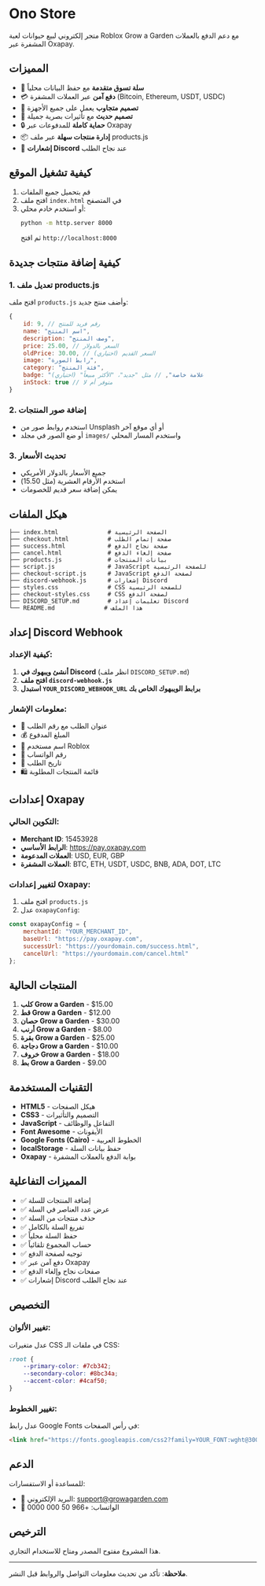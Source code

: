 # Ono Store

متجر إلكتروني لبيع حيوانات لعبة Roblox Grow a Garden مع دعم الدفع بالعملات المشفرة عبر Oxapay.

## المميزات

- 🛒 **سلة تسوق متقدمة** مع حفظ البيانات محلياً
- 💳 **دفع آمن** عبر العملات المشفرة (Bitcoin, Ethereum, USDT, USDC)
- 📱 **تصميم متجاوب** يعمل على جميع الأجهزة
- 🎨 **تصميم حديث** مع تأثيرات بصرية جميلة
- 🔒 **حماية كاملة** للمدفوعات عبر Oxapay
- 📦 **إدارة منتجات سهلة** عبر ملف products.js
- 🔔 **إشعارات Discord** عند نجاح الطلب

## كيفية تشغيل الموقع

1. قم بتحميل جميع الملفات
2. افتح ملف `index.html` في المتصفح
3. أو استخدم خادم محلي:
   ```bash
   python -m http.server 8000
   ```
   ثم افتح `http://localhost:8000`

## كيفية إضافة منتجات جديدة

### 1. تعديل ملف products.js

افتح ملف `products.js` وأضف منتج جديد:

```javascript
{
    id: 9, // رقم فريد للمنتج
    name: "اسم المنتج",
    description: "وصف المنتج",
    price: 25.00, // السعر بالدولار
    oldPrice: 30.00, // السعر القديم (اختياري)
    image: "رابط الصورة",
    category: "فئة المنتج",
    badge: "علامة خاصة", // مثل "جديد"، "الأكثر مبيعاً" (اختياري)
    inStock: true // متوفر أم لا
}
```

### 2. إضافة صور المنتجات

- استخدم روابط صور من Unsplash أو أي موقع آخر
- أو ضع الصور في مجلد `images/` واستخدم المسار المحلي

### 3. تحديث الأسعار

- جميع الأسعار بالدولار الأمريكي
- استخدم الأرقام العشرية (مثل 15.50)
- يمكن إضافة سعر قديم للخصومات

## هيكل الملفات

```
├── index.html              # الصفحة الرئيسية
├── checkout.html           # صفحة إتمام الطلب
├── success.html            # صفحة نجاح الدفع
├── cancel.html             # صفحة إلغاء الدفع
├── products.js             # بيانات المنتجات
├── script.js               # JavaScript للصفحة الرئيسية
├── checkout-script.js      # JavaScript لصفحة الدفع
├── discord-webhook.js      # إشعارات Discord
├── styles.css              # CSS للصفحة الرئيسية
├── checkout-styles.css     # CSS لصفحة الدفع
├── DISCORD_SETUP.md        # تعليمات إعداد Discord
└── README.md              # هذا الملف
```

## إعداد Discord Webhook

### كيفية الإعداد:
1. **أنشئ ويبهوك في Discord** (انظر ملف `DISCORD_SETUP.md`)
2. **افتح ملف `discord-webhook.js`**
3. **استبدل `YOUR_DISCORD_WEBHOOK_URL` برابط الويبهوك الخاص بك**

### معلومات الإشعار:
- 🛒 عنوان الطلب مع رقم الطلب
- 💰 المبلغ المدفوع
- 👤 اسم مستخدم Roblox
- 📱 رقم الواتساب
- 📅 تاريخ الطلب
- 🛍️ قائمة المنتجات المطلوبة

## إعدادات Oxapay

### التكوين الحالي:
- **Merchant ID**: 15453928
- **الرابط الأساسي**: https://pay.oxapay.com
- **العملات المدعومة**: USD, EUR, GBP
- **العملات المشفرة**: BTC, ETH, USDT, USDC, BNB, ADA, DOT, LTC

### لتغيير إعدادات Oxapay:

1. افتح ملف `products.js`
2. عدل `oxapayConfig`:
```javascript
const oxapayConfig = {
    merchantId: "YOUR_MERCHANT_ID",
    baseUrl: "https://pay.oxapay.com",
    successUrl: "https://yourdomain.com/success.html",
    cancelUrl: "https://yourdomain.com/cancel.html"
};
```

## المنتجات الحالية

1. **كلب Grow a Garden** - $15.00
2. **قط Grow a Garden** - $12.00
3. **حصان Grow a Garden** - $30.00
4. **أرنب Grow a Garden** - $8.00
5. **بقرة Grow a Garden** - $25.00
6. **دجاجة Grow a Garden** - $10.00
7. **خروف Grow a Garden** - $18.00
8. **بط Grow a Garden** - $9.00

## التقنيات المستخدمة

- **HTML5** - هيكل الصفحات
- **CSS3** - التصميم والتأثيرات
- **JavaScript** - التفاعل والوظائف
- **Font Awesome** - الأيقونات
- **Google Fonts (Cairo)** - الخطوط العربية
- **localStorage** - حفظ بيانات السلة
- **Oxapay** - بوابة الدفع بالعملات المشفرة

## المميزات التفاعلية

- ✅ إضافة المنتجات للسلة
- ✅ عرض عدد العناصر في السلة
- ✅ حذف منتجات من السلة
- ✅ تفريغ السلة بالكامل
- ✅ حفظ السلة محلياً
- ✅ حساب المجموع تلقائياً
- ✅ توجيه لصفحة الدفع
- ✅ دفع آمن عبر Oxapay
- ✅ صفحات نجاح وإلغاء الدفع
- ✅ إشعارات Discord عند نجاح الطلب

## التخصيص

### تغيير الألوان:
عدل متغيرات CSS في ملفات الـ CSS:
```css
:root {
    --primary-color: #7cb342;
    --secondary-color: #8bc34a;
    --accent-color: #4caf50;
}
```

### تغيير الخطوط:
عدل رابط Google Fonts في رأس الصفحات:
```html
<link href="https://fonts.googleapis.com/css2?family=YOUR_FONT:wght@300;400;600;700&display=swap" rel="stylesheet">
```

## الدعم

للمساعدة أو الاستفسارات:
- 📧 البريد الإلكتروني: support@growagarden.com
- 📱 الواتساب: +966 50 000 0000

## الترخيص

هذا المشروع مفتوح المصدر ومتاح للاستخدام التجاري.

---

**ملاحظة**: تأكد من تحديث معلومات التواصل والروابط قبل النشر. 